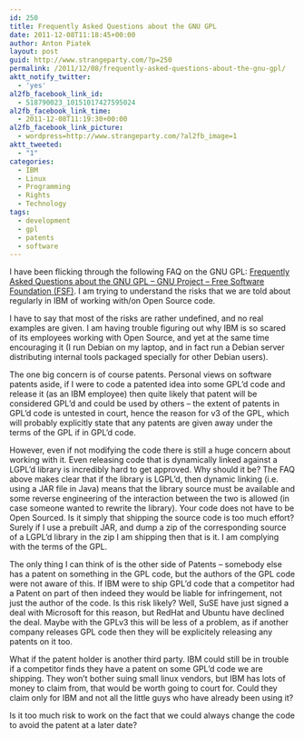 ```yaml
---
id: 250
title: Frequently Asked Questions about the GNU GPL
date: 2011-12-08T11:18:45+00:00
author: Anton Piatek
layout: post
guid: http://www.strangeparty.com/?p=250
permalink: /2011/12/08/frequently-asked-questions-about-the-gnu-gpl/
aktt_notify_twitter:
  - 'yes'
al2fb_facebook_link_id:
  - 518790023_10151017427595024
al2fb_facebook_link_time:
  - 2011-12-08T11:19:30+00:00
al2fb_facebook_link_picture:
  - wordpress=http://www.strangeparty.com/?al2fb_image=1
aktt_tweeted:
  - "1"
categories:
  - IBM
  - Linux
  - Programming
  - Rights
  - Technology
tags:
  - development
  - gpl
  - patents
  - software
---
```

I have been flicking through the following FAQ on the GNU GPL: [Frequently Asked Questions about the GNU GPL &#8211; GNU Project &#8211; Free Software Foundation (FSF)](http://www.gnu.org/copyleft/gpl-faq.html). I am trying to understand the risks that we are told about regularly in IBM of working with/on Open Source code.

I have to say that most of the risks are rather undefined, and no real examples are given. I am having trouble figuring out why IBM is so scared of its employees working with Open Source, and yet at the same time encouraging it (I run Debian on my laptop, and in fact run a Debian server distributing internal tools packaged specially for other Debian users).

The one big concern is of course patents. Personal views on software patents aside, if I were to code a patented idea into some GPL&#8217;d code and release it (as an IBM employee) then quite likely that patent will be considered GPL&#8217;d and could be used by others &#8211; the extent of patents in GPL&#8217;d code is untested in court, hence the reason for v3 of the GPL, which will probably explicitly state that any patents are given away under the terms of the GPL if in GPL&#8217;d code.

However, even if not modifying the code there is still a huge concern about working with it. Even releasing code that is dynamically linked against a LGPL&#8217;d library is incredibly hard to get approved. Why should it be? The FAQ above makes clear that if the library is LGPL&#8217;d, then dynamic linking (i.e. using a JAR file in Java) means that the library source must be available and some reverse engineering of the interaction between the two is allowed (in case someone wanted to rewrite the library). Your code does not have to be Open Sourced. Is it simply that shipping the source code is too much effort? Surely if I use a prebuilt JAR, and dump a zip of the corresponding source of a LGPL&#8217;d library in the zip I am shipping then that is it. I am complying with the terms of the GPL.

The only thing I can think of is the other side of Patents &#8211; somebody else has a patent on something in the GPL code, but the authors of the GPL code were not aware of this. If IBM were to ship GPL&#8217;d code that a competitor had a Patent on part of then indeed they would be liable for infringement, not just the author of the code. Is this risk likely? Well, SuSE have just signed a deal with Microsoft for this reason, but RedHat and Ubuntu have declined the deal. Maybe with the GPLv3 this will be less of a problem, as if another company releases GPL code then they will be explicitely releasing any patents on it too.

What if the patent holder is another third party. IBM could still be in trouble if a competitor finds they have a patent on some GPL&#8217;d code we are shipping. They won&#8217;t bother suing small linux vendors, but IBM has lots of money to claim from, that would be worth going to court for. Could they claim only for IBM and not all the little guys who have already been using it?

Is it too much risk to work on the fact that we could always change the code to avoid the patent at a later date?